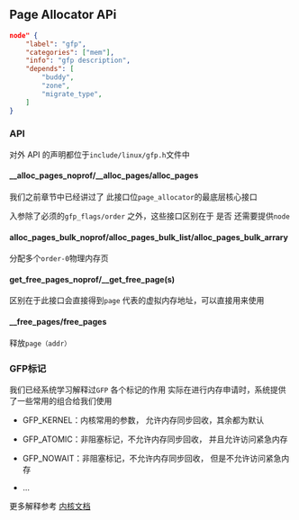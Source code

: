 ## Page Allocator APi

```json
node" {
    "label": "gfp",
    "categories": ["mem"],
    "info": "gfp description",
    "depends": [
        "buddy",
        "zone",
        "migrate_type",
    ]
}
```

### API

对外 API 的声明都位于`include/linux/gfp.h`文件中 

#### __alloc_pages_noprof/__alloc_pages/alloc_pages

我们之前章节中已经讲过了 此接口位`page_allocator`的最底层核心接口 

入参除了必须的`gfp_flags/order` 之外，这些接口区别在于 是否 还需要提供`node`

#### alloc_pages_bulk_noprof/alloc_pages_bulk_list/alloc_pages_bulk_arrary

分配多个`order-0`物理内存页  

#### get_free_pages_noprof/__get_free_page(s)

区别在于此接口会直接得到`page` 代表的虚拟内存地址，可以直接用来使用

#### __free_pages/free_pages

释放`page（addr）`

### GFP标记

我们已经系统学习解释过`GFP` 各个标记的作用 实际在进行内存申请时，系统提供了一些常用的组合给我们使用

- GFP_KERNEL：内核常用的参数， 允许内存同步回收，其余都为默认

- GFP_ATOMIC：非阻塞标记，不允许内存同步回收， 并且允许访问紧急内存

- GFP_NOWAIT：非阻塞标记，不允许内存同步回收， 但是不允许访问紧急内存

- ...

更多解释参考 [内核文档](https://www.kernel.org/doc/html/latest/core-api/memory-allocation.html)
